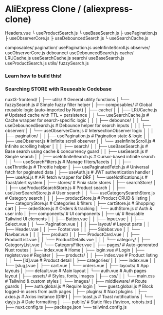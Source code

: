 # AliExpress Clone / (aliexpress-clone)
Headers.vue
 └ useProductSearch.js
    └ useBaseSearch.js
       ├ usePagination.js
       ├ useObserverCore.js
       ├ useDebouncedSearch.js
       └ useSearchCache.js


composables/
  pagination/
    usePagination.js
    useInfiniteScroll.js
  observer/
    useObserverCore.js
  debounce/
    useDebouncedSearch.js
  cache/
    LRUCache.js
    useSearchCache.js
  search/
    useBaseSearch.js
    useProductSearch.js
utils/
  fuzzySearch.js


### Learn how to build this!
### Searching STORE with Reuseable Codebase
<!-- // https://collectionapi.metmuseum.org/public/collection/v1/departments -->
nuxt3-frontend/
│
├── utils/                                      # General utility functions
│   └── fuzzySearch.js                          # Simple fuzzy filter helper
│
├── composables/                                # Global reusable logic (auto-imported by Nuxt)
│   ├── cache/
│   │   ├── LRUCache.js                         # Updated cache with TTL + persistence
│   │   └── useSearchCache.js                   # Cache wrapper for search-specific logic
│   │
│   ├── debounce/
│   │   └── useDebouncedSearch.js               # Debounce helper for search inputs
│   │
│   ├── observer/
│   │   └── useObserverCore.js                  # IntersectionObserver logic
│   │
│   ├── pagination/
│   │   ├── usePagination.js                    # Pagination state & logic
│   │   ├── useObserver.js                      # Infinite scroll observer
│   │   └── useInfiniteScroll.js                # Infinite scrolling helper
│   │
│   ├── search/
│   │   ├── useBaseSearch.js                    # Base search using cache & concurrency guard
│   │   ├── useSearch.js                        # Simple search
│   │   ├── useInfiniteSearch.js                # Cursor-based infinite search
│   │   └── useSearchFilters.js                 # Manage filters/facets
│   │
│   ├── useThrottle.js                          # Throttle helper
│   ├── usePaginatedFetch.js                    # Universal fetch for paginated data
│   ├── useAuth.js                              # JWT authentication handler
│   ├── useApi.js                               # API fetch wrapper for DRF
│   └── useNotifications.js                     # Toast/alert system
│
├── stores/                                     # Pinia state stores
│   ├── searchStore/
│   │   ├── useProductSearchStore.js            # Product search
│   │   ├── useUserSearchStore.js               # User search
│   │   └── useCategorySearchStore.js           # Category search
│   │
│   ├── productStore.js                         # Product CRUD & listing
│   ├── categoryStore.js                        # Categories & filters
│   ├── cartStore.js                            # Shopping cart
│   ├── orderStore.js                           # Orders & tracking
│   └── authStore.js                            # Auth & user info
│
├── components/                                 # UI components
│   ├── ui/                                     # Reusable Tailwind UI elements
│   │   ├── Button.vue
│   │   ├── Input.vue
│   │   ├── Select.vue
│   │   └── Pagination.vue
│   │
│   ├── layout/                                 # Layout parts
│   │   ├── Header.vue
│   │   ├── Footer.vue
│   │   ├── Sidebar.vue
│   │   └── Navbar.vue
│   │
│   ├── product/
│   │   ├── ProductCard.vue
│   │   ├── ProductList.vue
│   │   └── ProductDetails.vue
│   │
│   └── category/
│       ├── CategoryList.vue
│       └── CategoryFilter.vue
│
├── pages/                                      # Auto-generated Nuxt routes
│   ├── index.vue                               # Home
│   ├── login.vue                               # Login
│   ├── register.vue                            # Register
│   ├── products/
│   │   ├── index.vue                           # Product listing
│   │   └── [id].vue                            # Product detail
│   ├── categories/
│   │   ├── index.vue
│   │   └── [slug].vue
│   ├── cart.vue
│   └── orders.vue
│
├── layouts/                                    # App layouts
│   ├── default.vue                             # Main layout
│   └── auth.vue                                # Auth pages layout
│
├── assets/                                     # Styles, fonts, images
│   ├── css/
│   │   └── main.css                            # Tailwind & custom styles
│   └── images/
│
├── middleware/                                 # Route guards
│   ├── auth.global.js                          # Require login
│   └── guest.global.js                         # Block logged-in users from auth pages
│
├── plugins/                                    # Nuxt plugins
│   ├── axios.js                                # Axios instance (DRF)
│   ├── toast.js                                # Toast notifications
│   └── dayjs.js                                # Date formatting
│
├── public/                                     # Static files (favicon, robots.txt)
│
├── nuxt.config.ts
├── package.json
└── tailwind.config.js
